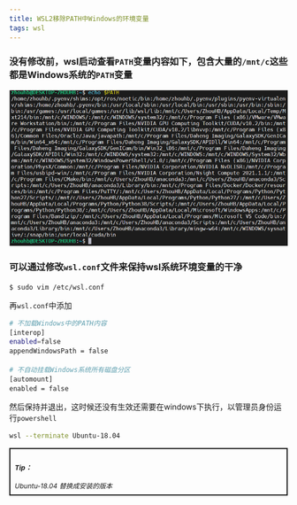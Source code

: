 ```yaml
---
title: WSL2移除PATH中Windows的环境变量
tags: wsl
---
```


### 没有修改前，wsl启动查看`PATH`变量内容如下，包含大量的`/mnt/c`这些都是Windows系统的`PATH`变量

![windows path](https://github.com/Zhb-Wave/Zhb-Wave.github.io/blob/master/assets/images/windows_path.png)

### 可以通过修改`wsl.conf`文件来保持wsl系统环境变量的干净

```bash
$ sudo vim /etc/wsl.conf
```

再`wsl.conf`中添加

```bash
# 不加载Windows中的PATH内容
[interop]
enabled=false
appendWindowsPath = false

# 不自动挂载Windows系统所有磁盘分区
[automount]
enabled = false
```

然后保持并退出，这时候还没有生效还需要在windows下执行，以管理员身份运行`powershell`

```bash
wsl --terminate Ubuntu-18.04
```

<div style="border:2px solid; font-size:12px; padding:8px; margin-top: auto;">
<i>
    <h4><i>Tip：</i></h4>
    Ubuntu-18.04 替换成安装的版本
</i>
</div>